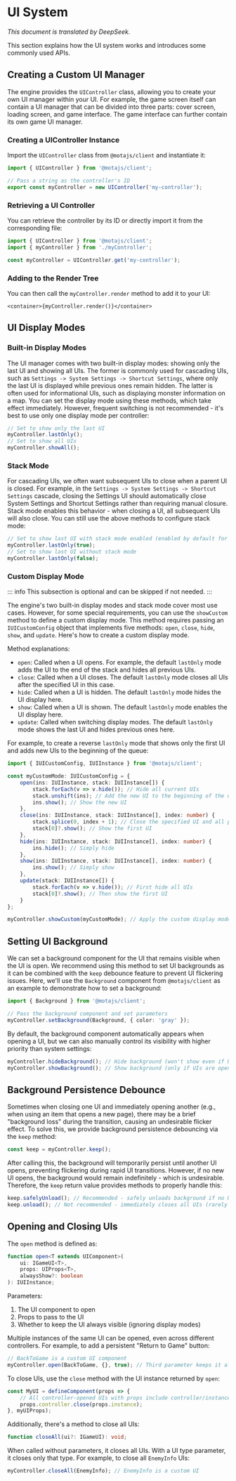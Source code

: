 # UI System

_This document is translated by DeepSeek._

This section explains how the UI system works and introduces some commonly used APIs.

## Creating a Custom UI Manager

The engine provides the `UIController` class, allowing you to create your own UI manager within your UI. For example, the game screen itself can contain a UI manager that can be divided into three parts: cover screen, loading screen, and game interface. The game interface can further contain its own game UI manager.

### Creating a UIController Instance

Import the `UIController` class from `@motajs/client` and instantiate it:

```ts
import { UIController } from '@motajs/client';

// Pass a string as the controller's ID
export const myController = new UIController('my-controller');
```

### Retrieving a UI Controller

You can retrieve the controller by its ID or directly import it from the corresponding file:

```ts
import { UIController } from '@motajs/client';
import { myController } from './myController';

const myController = UIController.get('my-controller');
```

### Adding to the Render Tree

You can then call the `myController.render` method to add it to your UI:

```tsx
<container>{myController.render()}</container>
```

## UI Display Modes

### Built-in Display Modes

The UI manager comes with two built-in display modes: showing only the last UI and showing all UIs. The former is commonly used for cascading UIs, such as `Settings -> System Settings -> Shortcut Settings`, where only the last UI is displayed while previous ones remain hidden. The latter is often used for informational UIs, such as displaying monster information on a map. You can set the display mode using these methods, which take effect immediately. However, frequent switching is not recommended - it's best to use only one display mode per controller:

```ts
// Set to show only the last UI
myController.lastOnly();
// Set to show all UIs
myController.showAll();
```

### Stack Mode

For cascading UIs, we often want subsequent UIs to close when a parent UI is closed. For example, in the `Settings -> System Settings -> Shortcut Settings` cascade, closing the Settings UI should automatically close System Settings and Shortcut Settings rather than requiring manual closure. Stack mode enables this behavior - when closing a UI, all subsequent UIs will also close. You can still use the above methods to configure stack mode:

```ts
// Set to show last UI with stack mode enabled (enabled by default for lastOnly)
myController.lastOnly(true);
// Set to show last UI without stack mode
myController.lastOnly(false);
```

### Custom Display Mode

::: info
This subsection is optional and can be skipped if not needed.
:::

The engine's two built-in display modes and stack mode cover most use cases. However, for some special requirements, you can use the `showCustom` method to define a custom display mode. This method requires passing an `IUICustomConfig` object that implements five methods: `open`, `close`, `hide`, `show`, and `update`. Here's how to create a custom display mode.

Method explanations:

-   `open`: Called when a UI opens. For example, the default `lastOnly` mode adds the UI to the end of the stack and hides all previous UIs.
-   `close`: Called when a UI closes. The default `lastOnly` mode closes all UIs after the specified UI in this case.
-   `hide`: Called when a UI is hidden. The default `lastOnly` mode hides the UI display here.
-   `show`: Called when a UI is shown. The default `lastOnly` mode enables the UI display here.
-   `update`: Called when switching display modes. The default `lastOnly` mode shows the last UI and hides previous ones here.

For example, to create a reverse `lastOnly` mode that shows only the first UI and adds new UIs to the beginning of the queue:

```ts
import { IUICustomConfig, IUIInstance } from '@motajs/client';

const myCustomMode: IUICustomConfig = {
    open(ins: IUIInstance, stack: IUIInstance[]) {
        stack.forEach(v => v.hide()); // Hide all current UIs
        stack.unshift(ins); // Add the new UI to the beginning of the queue
        ins.show(); // Show the new UI
    },
    close(ins: IUIInstance, stack: IUIInstance[], index: number) {
        stack.splice(0, index + 1); // Close the specified UI and all previous ones
        stack[0]?.show(); // Show the first UI
    },
    hide(ins: IUIInstance, stack: IUIInstance[], index: number) {
        ins.hide(); // Simply hide
    },
    show(ins: IUIInstance, stack: IUIInstance[], index: number) {
        ins.show(); // Simply show
    },
    update(stack: IUIInstance[]) {
        stack.forEach(v => v.hide()); // First hide all UIs
        stack[0]?.show(); // Then show the first UI
    }
};

myController.showCustom(myCustomMode); // Apply the custom display mode
```

## Setting UI Background

We can set a background component for the UI that remains visible when the UI is open. We recommend using this method to set UI backgrounds as it can be combined with the `keep` debounce feature to prevent UI flickering issues. Here, we'll use the `Background` component from `@motajs/client` as an example to demonstrate how to set a background:

```ts
import { Background } from '@motajs/client';

// Pass the background component and set parameters
myController.setBackground(Background, { color: 'gray' });
```

By default, the background component automatically appears when opening a UI, but we can also manually control its visibility with higher priority than system settings:

```ts
myController.hideBackground(); // Hide background (won't show even if UIs are open)
myController.showBackground(); // Show background (only if UIs are open)
```

## Background Persistence Debounce

Sometimes when closing one UI and immediately opening another (e.g., when using an item that opens a new page), there may be a brief "background loss" during the transition, causing an undesirable flicker effect. To solve this, we provide background persistence debouncing via the `keep` method:

```ts
const keep = myController.keep();
```

After calling this, the background will temporarily persist until another UI opens, preventing flickering during rapid UI transitions. However, if no new UI opens, the background would remain indefinitely - which is undesirable. Therefore, the `keep` return value provides methods to properly handle this:

```ts
keep.safelyUnload(); // Recommended - safely unloads background if no UIs are open
keep.unload(); // Not recommended - immediately closes all UIs (rarely used)
```

## Opening and Closing UIs

The `open` method is defined as:

```ts
function open<T extends UIComponent>(
    ui: IGameUI<T>,
    props: UIProps<T>,
    alwaysShow?: boolean
): IUIInstance;
```

Parameters:

1. The UI component to open
2. Props to pass to the UI
3. Whether to keep the UI always visible (ignoring display modes)

Multiple instances of the same UI can be opened, even across different controllers. For example, to add a persistent "Return to Game" button:

```ts
// BackToGame is a custom UI component
myController.open(BackToGame, {}, true); // Third parameter keeps it always visible
```

To close UIs, use the `close` method with the UI instance returned by `open`:

```ts
const MyUI = defineComponent(props => {
    // All controller-opened UIs with props include controller/instance properties
    props.controller.close(props.instance);
}, myUIProps);
```

Additionally, there's a method to close all UIs:

```ts
function closeAll(ui?: IGameUI): void;
```

When called without parameters, it closes all UIs. With a UI type parameter, it closes only that type. For example, to close all `EnemyInfo` UIs:

```ts
myController.closeAll(EnemyInfo); // EnemyInfo is a custom UI
```
